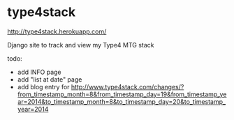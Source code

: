 type4stack
==========

http://type4stack.herokuapp.com/

Django site to track and view my Type4 MTG stack

todo: 
- add INFO page
- add "list at date" page
- add blog entry for http://www.type4stack.com/changes/?from_timestamp_month=8&from_timestamp_day=19&from_timestamp_year=2014&to_timestamp_month=8&to_timestamp_day=20&to_timestamp_year=2014

